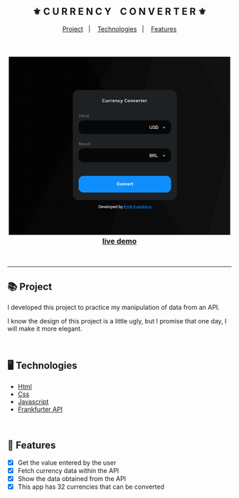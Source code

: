 <div align="center">
    <h2>⚜️ C U R R E N C Y &nbsp;&nbsp; C O N V E R T E R ⚜️</h2>
</div>

<p align="center">
    <a href="#-project">Project</a>&nbsp;&nbsp;&nbsp;|&nbsp;&nbsp;&nbsp;
    <a href="#-technologies">Technologies</a>&nbsp;&nbsp;&nbsp;|&nbsp;&nbsp;&nbsp;
    <a href="#-features">Features</a>
</p>

<br>

<h3 align="center">
    <img src="./.github/readme-gif.gif" alt="project gif" height="400px">
    <br>
    <a href="https://erickks.github.io/currency-converter/">live demo</a>
</h3>

<br><hr>

## 📚 Project
<p>I developed this project to practice my manipulation of data from an API.</p>
<p>I know the design of this project is a little ugly, but I promise that one day, I will make it more elegant.</p>

<br>

## 🖥 Technologies
  * [Html](https://www.w3schools.com/html/)
  * [Css](https://www.w3schools.com/css/)
  * [Javascript](https://www.javascripttutorial.net/)
  * [Frankfurter API](https://www.frankfurter.app/)

<br>

## 🧾 Features
- [x] Get the value entered by the user
- [x] Fetch currency data within the API
- [x] Show the data obtained from the API
- [x] This app has 32 currencies that can be converted
